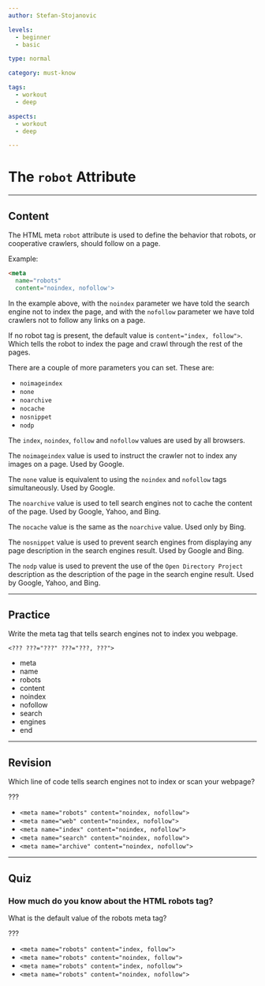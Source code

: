 ```yaml
---
author: Stefan-Stojanovic

levels:
  - beginner
  - basic

type: normal

category: must-know

tags:
  - workout
  - deep

aspects:
  - workout
  - deep

---
```

# The `robot` Attribute
---
## Content

The HTML meta `robot` attribute is used to define the behavior that robots, or cooperative crawlers, should follow on a page.

Example:
```html
<meta
  name="robots"
  content="noindex, nofollow'>
```

In the example above, with the `noindex` parameter we have told the search engine not to index the page, and with the `nofollow` parameter we have told crawlers not to follow any links on a page.

If no robot tag is present, the default value is `content="index, follow">`. Which tells the robot to index the page and crawl through the rest of the pages.

There are a couple of more parameters you can set. These are:
 - `noimageindex`
 - `none`
 - `noarchive`
 - `nocache`
 - `nosnippet`
 - `nodp`

The `index`, `noindex`, `follow` and `nofollow` values are used by all browsers.

The `noimageindex` value is used to instruct the crawler not to index any images on a page. Used by Google.

The `none` value is equivalent to using the `noindex` and `nofollow` tags simultaneously. Used by Google.

The `noarchive` value is used to tell search engines not to cache the content of the page. Used by Google, Yahoo, and Bing.

The `nocache` value is the same as the `noarchive` value. Used only by Bing.

The `nosnippet` value is used to prevent search engines from displaying any page description in the search engines result. Used by Google and Bing.

The `nodp` value is used to prevent the use of the `Open Directory Project` description as the description of the page in the search engine result. Used by Google, Yahoo, and Bing.

---
## Practice

Write the meta tag that tells search engines not to index you webpage.

`<??? ???="???" ???="???, ???">`

* meta
* name
* robots
* content
* noindex
* nofollow
* search
* engines
* end

---
## Revision

Which line of code tells search engines not to index or scan your webpage?

???

* `<meta name="robots" content="noindex, nofollow">`
* `<meta name="web" content="noindex, nofollow">`
* `<meta name="index" content="noindex, nofollow">`
* `<meta name="search" content="noindex, nofollow">`
* `<meta name="archive" content="noindex, nofollow">`

---
## Quiz

### How much do you know about the HTML robots tag?

What is the default value of the robots meta tag?

???

* `<meta name="robots" content="index, follow">`
* `<meta name="robots" content="noindex, follow">`
* `<meta name="robots" content="index, nofollow">`
* `<meta name="robots" content="noindex, nofollow">`
